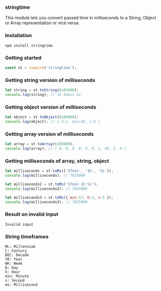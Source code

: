 

### stringtime
This module lets you convert passed time in milliseconds to a String, Object or Array representation or vice versa.


### Installation
```
npm install stringtime
```

### Getting started
```js
const st = require('stringtime');
```

### Getting string version of milliseconds
```js
let string = st.toString(6185000);
console.log(string); // 1h 43min 5s
```

### Getting object version of milliseconds
```js
let object = st.toObject(6185000);
console.log(object); // { h:1, min:43, s:5 }
```

### Getting array version of milliseconds
```js
let array = st.toArray(6185000);
console.log(array); // [ 0, 0, 0, 0, 0, 0, 1, 43, 5, 0 ]
```

### Getting milliseconds of array, string, object
```js
let milliseconds = st.toMs(['57min', '1h', '5s']);
console.log(milliseconds); // 7025000

let milliseconds2 = st.toMs('57min 1h 5s');
console.log(milliseconds2); // 7025000

let milliseconds3 = st.toMs({ min:57, h:1, s:5 });
console.log(milliseconds3); // 7025000
```

### Result on invalid input
```
Invalid input
```

### String timeframes
```
ML: Millennium
C: Century
DEC: Decade
YR: Year
WK: Week
D: Day
h: Hour
min: Minute
s: Second
ms: Millisecond
```
